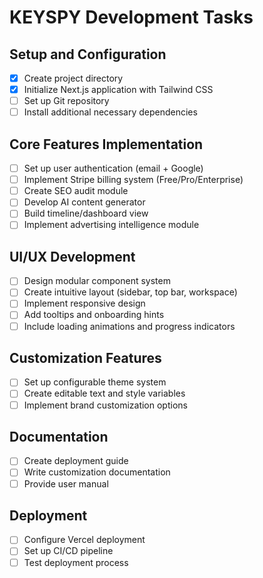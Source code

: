 # KEYSPY Development Tasks

## Setup and Configuration
- [x] Create project directory
- [x] Initialize Next.js application with Tailwind CSS
- [ ] Set up Git repository
- [ ] Install additional necessary dependencies

## Core Features Implementation
- [ ] Set up user authentication (email + Google)
- [ ] Implement Stripe billing system (Free/Pro/Enterprise)
- [ ] Create SEO audit module
- [ ] Develop AI content generator
- [ ] Build timeline/dashboard view
- [ ] Implement advertising intelligence module

## UI/UX Development
- [ ] Design modular component system
- [ ] Create intuitive layout (sidebar, top bar, workspace)
- [ ] Implement responsive design
- [ ] Add tooltips and onboarding hints
- [ ] Include loading animations and progress indicators

## Customization Features
- [ ] Set up configurable theme system
- [ ] Create editable text and style variables
- [ ] Implement brand customization options

## Documentation
- [ ] Create deployment guide
- [ ] Write customization documentation
- [ ] Provide user manual

## Deployment
- [ ] Configure Vercel deployment
- [ ] Set up CI/CD pipeline
- [ ] Test deployment process
